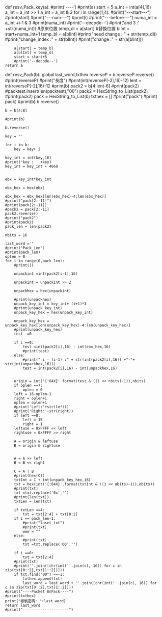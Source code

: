 def resv_Pack_key(a):
    #print('----')
    #print(a)
    start = 5
    a_int = int(a[4],16)
    a_int = a_int >> 1
    a_int = a_int & 3
    for i in range(1,4):
        #print("---start---")
        #print(start)
        #print("---num---")
        #print(i)
        #print("---before---")
        numa_int = a_int +i-1 & 3
        #print(numa_int)
        #print('--decode--')
        #print('and 3 :' +str(numa_int))
        #原來位置
        temp_dl = a[start] 
        #替換位置
        blInt = start+numa_int+1
        temp_bl = a[blInt] 
        #print("need change : " + str(temp_dl))
        #print("change_index :" + str(blInt))
        #print("change :"  + str(a[blInt]))
        
        a[start] = temp_bl
        a[blInt] = temp_dl
        start = start+5
        #print('--decode--')
    return a

def resv_Pack(b):
    global last_word,txthex
    reverseP = b
    reverseP.reverse()
    #print(reverseP)
    #print("長度")
    #print(int(reverseP[-2],16)-12)
    lent = int(reverseP[-2],16)-12
    #print(b)
    pack2 = b[4:lent-6]
    #print(pack2)
    #packtest.insert(len(packtest),"00")
    pack2 =  HexString_to_List(pack2)
    #print(pack2)
    pack =  HexString_to_List(b)
    txthex = []
    #print("pack")
    #print( pack)
    #print(b)
    b.reverse()

    b = b[4:8]
    
    #print(b)
    
    b.reverse()

    key = ''
    
    for i in b:
        key = key+ i

    key_int = int(key,16)
    #print('key : ' +key)
    key_int = key_int + 4660


    ebx = key_int*key_int

    ebx_hex = hex(ebx)

    ebx_hex = ebx_hex[len(ebx_hex)-4:len(ebx_hex)]
    #print("pack[2:-11]")
    #print(pack[2:-11])
    #pack2 = pack[2:-11]
    pack2.reverse()
    #print("pack2")
    #print(pack2)
    pack_len = len(pack2)

    nbits = 16

    last_word =''
    #print("Pack_Len")
    #print(pack_len)
    oplen = 0
    for i in range(0,pack_len):
        #print(i)
        
        unpackint =int(pack2[i-1],16)
        
        unpackint = unpackint >> 2
        
        unpackhex = hex(unpackint)
        
        #print(unpackhex)
        unpack_key_int = key_int+ (i+1)*3
        #print(unpack_key_int)
        unpack_key_hex = hex(unpack_key_int)
        
        unpack_key_hex = unpack_key_hex[len(unpack_key_hex)-4:len(unpack_key_hex)]
        #print(unpack_key_hex)
        test  =0
        
        if i ==0:
            test =int(pack2[i],16) - int(ebx_hex,16)
            #print(test)
        else:
            #print(" i - (i-1) :" + str(int(pack2[i],16)) +"-"+ str(int(unpackhex,16)))
            test = int(pack2[i],16) - int(unpackhex,16)
        

        origin = int('{:04X}'.format(test & ((1 << nbits)-1)),nbits)
        if oplen ==7:
            oplen = 0
        left = 16-oplen-1
        right = oplen+1
        oplen = oplen+1
        #print('Left:'+str(left))
        #print('Right:'+str(right))
        if left ==8:
            left = 15
            right = 1
        leftuse = 0xFFFF << left
        rightuse = 0xFFFF >> right

        A = origin & leftuse
        B = origin & rightuse


        A = A >> left
        B = B << right

        C = A | B
        #print(hex(C))
        txtInt = C + int(unpack_key_hex,16)
        txt = hex(int('{:04X}'.format(txtInt & ((1 << nbits)-1)),nbits))
        #print(txt)
        txt =txt.replace('0x','')
        #print(len(txt))
        txtLen = len(txt)
        
        if txtLen ==4:
            txt = txt[2:4] + txt[0:2]
        if i == pack_len-1:
            #print("laset_txt")
            #print(txt)
            www = ""
        else:
            #print(txt)
            txt =txt.replace('00','')
        
        if i ==0:
            txt = txt[2:4]
        #print(txt)
        #print(''.join([chr(int(''.join(c), 16)) for c in zip(txt[0::2],txt[1::2])]))
        if txt.find("00") ==-1:
            txthex.append(txt)
            last_word = last_word + ''.join([chr(int(''.join(c), 16)) for c in zip(txt[0::2],txt[1::2])])
    #print("----Packet UnPack----")
    #print(txthex)
    print("帳號密碼: "+last_word)
    return last_word
    #print("---------------------")
